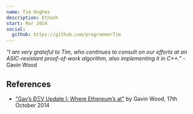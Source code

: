 ```yaml
---
name: Tim Hughes
description: Ethash
start: Mar 2014
social:
  github: https://github.com/programmerTim
---
```


*"I am very grateful to Tim, who continues to consult on our efforts at an ASIC-resistant proof-of-work algorithm, also implementing it in C++."* - Gavin Wood

## References

- ["Gav’s ÐΞV Update I: Where Ethereum’s at"](https://blog.ethereum.org/2014/10/17/gavs-dev-update-ethereums) by Gavin Wood, 17th October 2014